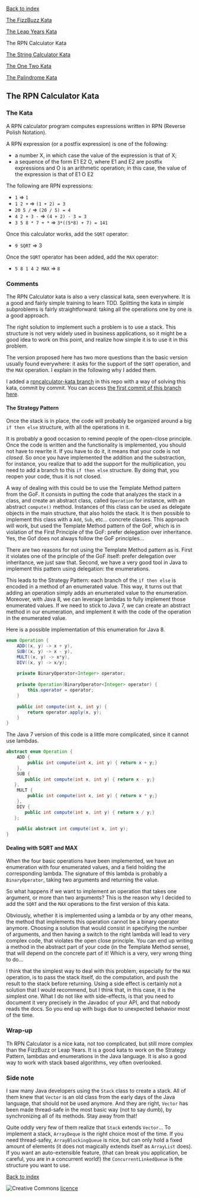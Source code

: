 [Back to index](/index.html)

[The FizzBuzz Kata](/katas/introductory/fizzbuzz-kata.html)

[The Leap Years Kata](/katas/introductory/leapyears-kata.html)

The RPN Calculator Kata

[The String Calculator Kata](/katas/introductory/stringcalculator-kata.html)

[The One Two Kata](/katas/introductory/onetwo-kata.html)

[The Palindrome Kata](/katas/introductory/palindrome-kata.html)


## The RPN Calculator Kata

### The Kata

A RPN calculator program computes expressions written in RPN (Reverse Polish Notation).

A RPN expression (or a postfix expression) is one of the following:
* a number X, in which case the value of the expression is that of X;
* a sequence of the form E1 E2 O, where E1 and E2 are postfix expressions and O is an  arithmetic operation; in this case, the value of the expression is that of  E1 O E2

The following are RPN expressions:

* `1` => `1`
* `1 2 +` => `(1 + 2) = 3`
* `20 5 /` => `(20 / 5) = 4`
* `4 2 + 3 -` => `(4 + 2) - 3 = 3`
* `3 5 8 * 7 + *` => `3*((5*8) + 7) = 141`

Once this calculator works, add the `SQRT` operator:

* `9 SQRT` => 3

Once the `SQRT` operator has been added, add the `MAX` operator:

* `5 8 1 4 2 MAX` => `8`

### Comments

The RPN Calculator kata is also a very classical kata, seen everywhere. It is a good and fairly simple training to learn TDD. Splitting the kata in simple subproblems is fairly straightforward: taking all the operations one by one is a good approach.

The right solution to implement such a problem is to use a stack. This structure is not very widely used in business applications, so it might be a good idea to work on this point, and realize how simple it is to use it in this problem.

The version proposed here has two more questions than the basic version usually found everywhere: it asks for the support of the ``SQRT`` operation, and the ``MAX`` operation. I explain in the following why I added them.

I added a [rpncalculator-kata branch](https://github.com/JosePaumard/JosePaumard.github.io/tree/rpncalculator-kata) in this repo with a way of solving this kata, commit by commit. You can access [the first commit of this branch here](https://github.com/JosePaumard/JosePaumard.github.io/tree/ac3392cf76a5ae1e71e0e45c645d6a8a426e0d0e). 


#### The Strategy Pattern

Once the stack is in place, the code will probably be organized around a big ``if then else`` structure, with all the operations in it.

It is probably a good occasion to remind people of the open-close principle. Once the code is written and the functionality is implemented, you should not have to rewrite it. If you have to do it, it means that your code is not _closed_. So once you have implemented the addition and the substraction, for instance, you realize that to add the support for the multiplication, you need to add a branch to this ``if then else`` structure. By doing that, you reopen your code, thus it is not closed. 

A way of dealing with this could be to use the Template Method pattern from the GoF. It consists in putting the code that analyzes the stack in a class, and create an abstract class, called ``Operation`` for instance, with an abstract ``compute()`` method. Instances of this class can be used as delegate objects in the main structure, that also holds the stack. It is then possible to implement this class with a ``Add``, ``Sub``, etc... concrete classes. This approach will work, but used the Template Method pattern of the GoF, which is in violation of the First Principle of the GoF: prefer delegation over inheritance. Yes, the Gof does not always follow the GoF principles...

There are two reasons for not using the Template Method pattern as is. First it violates one of the principle of the GoF itself: prefer delegation over inheritance, we just saw that. Second, we have a very good tool in Java to implement this pattern using delegation: the enumerations.

This leads to the Strategy Pattern: each branch of the ``if then else`` is encoded in a method of an enumerated value. This way, it turns out that adding an operation simply adds an enumerated value to the enumeration. Moreover, with Java 8, we can leverage lambdas to fully implement those enumerated values. If we need to stick to Java 7, we can create an abstract method in our enumeration, and implement it with the code of the operation in the enumerated value.

Here is a possible implementation of this enumeration for Java 8. 

```java
enum Operation {
    ADD((x, y) -> x + y), 
    SUB((x, y) -> x - y), 
    MULT((x, y) -> x*y), 
    DIV((x, y) -> x/y);
    
    private BinaryOperator<Integer> operator;
    
    private Operation(BinaryOperator<Integer> operator) {
        this.operator = operator;
    }
    
    public int compute(int x, int y) {
        return operator.apply(x, y);
    }
}
```

The Java 7 version of this code is a little more complicated, since it cannot use lambdas. 

```java
abstract enum Operation {
    ADD {
        public int compute(int x, int y) { return x + y;}
    }, 
    SUB {
       public int compute(int x, int y) { return x - y;}
   }, 
    MULT {
        public int compute(int x, int y) { return x * y;}
    }, 
    DIV {
       public int compute(int x, int y) { return x / y;}
   };
    
    public abstract int compute(int x, int y);
}
```

#### Dealing with SQRT and MAX

When the four basic operations have been implemented, we have an enumeration with four enumerated values, and a field holding the corresponding lambda. The signature of this lambda is probably a ``BinaryOperator``, taking two arguments and returning the value.

So what happens if we want to implement an operation that takes one argument, or more than two arguments? This is the reason why I decided to add the ``SQRT`` and the ``MAX`` operations to the first version of this kata.

Obviously, whether it is implemented using a lambda or by any other means, the method that implements this operation cannot be a binary operator anymore. Choosing a solution that would consist in specifying the number of arguments, and then having a switch to the right lambda will lead to very complex code, that violates the open close principle. You can end up writing a method in the abstract part of your code (in the Template Method sense), that will depend on the concrete part of it! Which is a very, very wrong thing to do...

I think that the simplest way to deal with this problem, especially for the ``MAX`` operation, is to pass the stack itself, do the computation, and push the result to the stack before returning. Using a side effect is certainly not a solution that I would recommend, but I think that, in this case, it is the simplest one. What I do not like with side-effects, is that you need to document it very precisely in the Javadoc of your API, and that nobody reads the docs. So you end up with bugs due to unexpected behavior most of the time. 

### Wrap-up

Th RPN Calculator is a nice kata, not too complicated, but still more complex than the FizzBuzz or Leap Years. It is a good kata to work on the Strategy Pattern, lambdas and enumerations in the Java language. It is also a good way to work with stack based algorithms, vey often overlooked.

### Side note

I saw many Java developers using the ``Stack`` class to create a stack. All of them knew that ``Vector`` is an old class from the early days of the Java language, that should not be used anymore. And they are right, ``Vector`` has been made thread-safe in the most basic way (not to say dumb), by synchronizing all of its methods. Stay away from that!

Quite oddly very few of them realize that ``Stack`` extends ``Vector``... To implement a stack, ``ArrayDeque`` is the right choice most of the time. If you need thread-safey, ``ArrayBlockingQueue`` is nice, but can only hold a fixed amount of elements (it does not magically extends itself as ``ArrayList`` does). If you want an auto-extensible feature, (that can break you application, be careful, you are in a concurrent world!) the ``ConcurrentLinkedQueue`` is the structure you want to use. 

[Back to index](/index.html)

![Creative Commons](https://i.creativecommons.org/l/by-nc-sa/4.0/88x31.png) [licence](http://creativecommons.org/licenses/by-nc-sa/4.0/)
